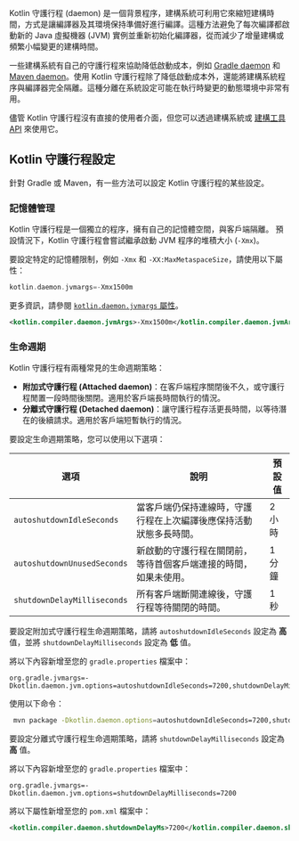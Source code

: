 [//]: # (title: Kotlin 守護行程)

Kotlin 守護行程 (daemon) 是一個背景程序，建構系統可利用它來縮短建構時間，方式是讓編譯器及其環境保持準備好進行編譯。這種方法避免了每次編譯都啟動新的 Java 虛擬機器 (JVM) 實例並重新初始化編譯器，從而減少了增量建構或頻繁小幅變更的建構時間。

一些建構系統有自己的守護行程來協助降低啟動成本，例如 [Gradle daemon](https://docs.gradle.org/current/userguide/gradle_daemon.html) 和 [Maven daemon](https://maven.apache.org/tools/mvnd.html)。使用 Kotlin 守護行程除了降低啟動成本外，還能將建構系統程序與編譯器完全隔離。這種分離在系統設定可能在執行時變更的動態環境中非常有用。

儘管 Kotlin 守護行程沒有直接的使用者介面，但您可以透過建構系統或 [建構工具 API](build-tools-api.md) 來使用它。

## Kotlin 守護行程設定

針對 Gradle 或 Maven，有一些方法可以設定 Kotlin 守護行程的某些設定。

### 記憶體管理

Kotlin 守護行程是一個獨立的程序，擁有自己的記憶體空間，與客戶端隔離。
預設情況下，Kotlin 守護行程會嘗試繼承啟動 JVM 程序的堆積大小 (`-Xmx`)。

要設定特定的記憶體限制，例如 `-Xmx` 和 `-XX:MaxMetaspaceSize`，請使用以下屬性：

<tabs group="build-system">
<tab title="Gradle" group-key="gradle">

```kotlin
kotlin.daemon.jvmargs=-Xmx1500m
```

更多資訊，請參閱 [`kotlin.daemon.jvmargs` 屬性](gradle-compilation-and-caches.md#kotlin-daemon-jvmargs-property)。

</tab>
<tab title="Maven" group-key="maven">

```xml
<kotlin.compiler.daemon.jvmArgs>-Xmx1500m</kotlin.compiler.daemon.jvmArgs>
```

</tab>
</tabs>

### 生命週期

Kotlin 守護行程有兩種常見的生命週期策略：

*   **附加式守護行程 (Attached daemon)**：在客戶端程序關閉後不久，或守護行程閒置一段時間後關閉。適用於客戶端長時間執行的情況。
*   **分離式守護行程 (Detached daemon)**：讓守護行程存活更長時間，以等待潛在的後續請求。適用於客戶端短暫執行的情況。

要設定生命週期策略，您可以使用以下選項：

| 選項                      | 說明                                                                                               | 預設值 |
|-----------------------------|----------------------------------------------------------------------------------------------------|---------------|
| `autoshutdownIdleSeconds`   | 當客戶端仍保持連線時，守護行程在上次編譯後應保持活動狀態多長時間。                             | 2 小時        |
| `autoshutdownUnusedSeconds` | 新啟動的守護行程在關閉前，等待首個客戶端連接的時間，如果未使用。                   | 1 分鐘        |
| `shutdownDelayMilliseconds` | 所有客戶端斷開連線後，守護行程等待關閉的時間。                                                   | 1 秒          |

要設定附加式守護行程生命週期策略，請將 `autoshutdownIdleSeconds` 設定為 **高** 值，並將 `shutdownDelayMilliseconds` 設定為 **低** 值。

<tabs group="build-system">
<tab title="Gradle" group-key="gradle">

將以下內容新增至您的 `gradle.properties` 檔案中：

```none
org.gradle.jvmargs=-Dkotlin.daemon.jvm.options=autoshutdownIdleSeconds=7200,shutdownDelayMilliseconds=1000
```

</tab>
<tab title="Maven" group-key="maven">

使用以下命令：

```bash
 mvn package -Dkotlin.daemon.options=autoshutdownIdleSeconds=7200,shutdownDelayMilliseconds=1000
```

</tab>
</tabs>

要設定分離式守護行程生命週期策略，請將 `shutdownDelayMilliseconds` 設定為 **高** 值。

<tabs group="build-system">
<tab title="Gradle" group-key="gradle">

將以下內容新增至您的 `gradle.properties` 檔案中：

```none
org.gradle.jvmargs=-Dkotlin.daemon.jvm.options=shutdownDelayMilliseconds=7200
```

</tab>
<tab title="Maven" group-key="maven">

將以下屬性新增至您的 `pom.xml` 檔案中：

```xml
<kotlin.compiler.daemon.shutdownDelayMs>7200</kotlin.compiler.daemon.shutdownDelayMs>
```

</tab>
</tabs>